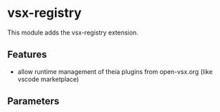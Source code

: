 # vsx-registry

This module adds the vsx-registry extension.

## Features

- allow runtime management of theia plugins from open-vsx.org (like vscode marketplace)

## Parameters
